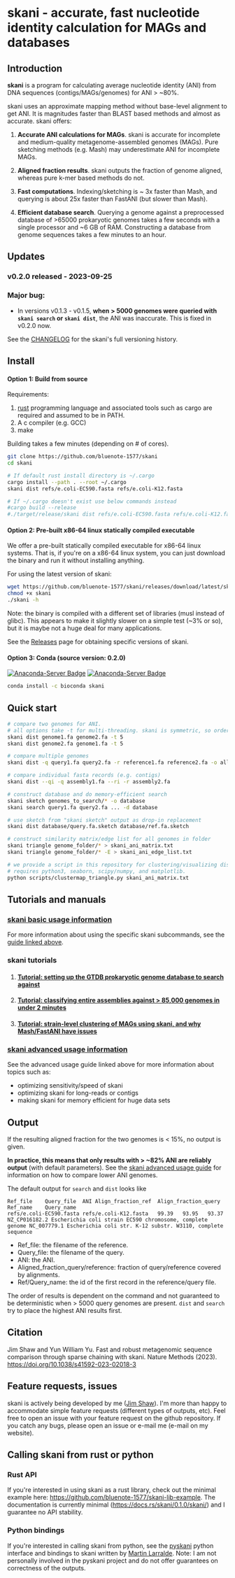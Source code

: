 # skani - accurate, fast nucleotide identity calculation for MAGs and databases

## Introduction

**skani** is a program for calculating average nucleotide identity (ANI) from DNA sequences (contigs/MAGs/genomes) for ANI > ~80%.

skani uses an approximate mapping method without base-level alignment to get ANI. It is magnitudes faster than BLAST based methods and almost as accurate. skani offers:

1. **Accurate ANI calculations for MAGs**. skani is accurate for incomplete and medium-quality metagenome-assembled genomes (MAGs). Pure sketching methods (e.g. Mash) may underestimate ANI for incomplete MAGs.

2. **Aligned fraction results**. skani outputs the fraction of genome aligned, whereas pure k-mer based methods do not. 

3. **Fast computations**. Indexing/sketching is ~ 3x faster than Mash, and querying is about 25x faster than FastANI (but slower than Mash). 

4. **Efficient database search**. Querying a genome against a preprocessed database of >65000 prokaryotic genomes takes a few seconds with a single processor and ~6 GB of RAM. Constructing a database from genome sequences takes a few minutes to an hour.

##  Updates

### v0.2.0 released - 2023-09-25

### Major bug:

- In versions v0.1.3 - v0.1.5, **when > 5000 genomes were queried with `skani search` or `skani dist`**, the ANI was inaccurate. This is fixed in v0.2.0 now. 

See the [CHANGELOG](https://github.com/bluenote-1577/skani/blob/main/CHANGELOG.md) for the skani's full versioning history. 

##  Install

#### Option 1: Build from source

Requirements:
1. [rust](https://www.rust-lang.org/tools/install) programming language and associated tools such as cargo are required and assumed to be in PATH.
2. A c compiler (e.g. GCC)
3. make

Building takes a few minutes (depending on # of cores).

```sh
git clone https://github.com/bluenote-1577/skani
cd skani

# If default rust install directory is ~/.cargo
cargo install --path . --root ~/.cargo
skani dist refs/e.coli-EC590.fasta refs/e.coli-K12.fasta

# If ~/.cargo doesn't exist use below commands instead
#cargo build --release
#./target/release/skani dist refs/e.coli-EC590.fasta refs/e.coli-K12.fasta
```

#### Option 2: Pre-built x86-64 linux statically compiled executable

We offer a pre-built statically compiled executable for x86-64 linux systems. That is, if you're on a x86-64 linux system, you can just download the binary and run it without installing anything. 

For using the latest version of skani: 

```sh
wget https://github.com/bluenote-1577/skani/releases/download/latest/skani
chmod +x skani
./skani -h
```

Note: the binary is compiled with a different set of libraries (musl instead of glibc). This appears to make it slightly slower on a simple test (~3% or so), but it is maybe not a huge deal for many applications. 

See the [Releases](https://github.com/bluenote-1577/skani/releases) page for obtaining specific versions of skani.


#### Option 3: Conda (source version: 0.2.0)
[![Anaconda-Server Badge](https://anaconda.org/bioconda/skani/badges/version.svg)](https://anaconda.org/bioconda/skani)
[![Anaconda-Server Badge](https://anaconda.org/bioconda/skani/badges/latest_release_date.svg)](https://anaconda.org/bioconda/skani)
```sh
conda install -c bioconda skani
```

## Quick start

```sh
# compare two genomes for ANI. 
# all options take -t for multi-threading. skani is symmetric, so order does not matter.
skani dist genome1.fa genome2.fa -t 5
skani dist genome2.fa genome1.fa -t 5 

# compare multiple genomes
skani dist -q query1.fa query2.fa -r reference1.fa reference2.fa -o all-to-all_results.txt

# compare individual fasta records (e.g. contigs)
skani dist --qi -q assembly1.fa --ri -r assembly2.fa  

# construct database and do memory-efficient search
skani sketch genomes_to_search/* -o database
skani search query1.fa query2.fa ... -d database

# use sketch from "skani sketch" output as drop-in replacement
skani dist database/query.fa.sketch database/ref.fa.sketch

# construct similarity matrix/edge list for all genomes in folder
skani triangle genome_folder/* > skani_ani_matrix.txt
skani triangle genome_folder/* -E > skani_ani_edge_list.txt

# we provide a script in this repository for clustering/visualizing distance matrices.
# requires python3, seaborn, scipy/numpy, and matplotlib.
python scripts/clustermap_triangle.py skani_ani_matrix.txt 

```

## Tutorials and manuals

### [skani basic usage information](https://github.com/bluenote-1577/skani/wiki/skani-basic-usage-guide)

For more information about using the specific skani subcommands, see the [guide linked above](https://github.com/bluenote-1577/skani/wiki/skani-basic-usage-guide). 

### skani tutorials

1. #### [Tutorial: setting up the GTDB prokaryotic genome database to search against](https://github.com/bluenote-1577/skani/wiki/Tutorial:-setting-up-the-GTDB-genome-database-to-search-against)
2. #### [Tutorial: classifying entire assemblies against > 85,000 genomes in under 2 minutes](https://github.com/bluenote-1577/skani/wiki/Tutorial:-classifying-entire-assemblies-(MAGs-or-contigs)-against-85,000-genomes-in-under-2-minutes)
3. #### [Tutorial: strain-level clustering of MAGs using skani, and why Mash/FastANI have issues](https://github.com/bluenote-1577/skani/wiki/Tutorial:-strain-and-species-level-clustering-of-MAGs-with-skani-triangle)

### [skani advanced usage information](https://github.com/bluenote-1577/skani/wiki/skani-advanced-usage-guide)

See the advanced usage guide linked above for more information about topics such as:

* optimizing sensitivity/speed of skani
* optimizing skani for long-reads or contigs
* making skani for memory efficient for huge data sets

## Output

If the resulting aligned fraction for the two genomes is < 15%, no output is given. 

**In practice, this means that only results with > ~82% ANI are reliably output** (with default parameters). See the [skani advanced usage guide](https://github.com/bluenote-1577/skani/wiki/skani-advanced-usage-guide) for information on how to compare lower ANI genomes. 

The default output for `search` and `dist` looks like
```
Ref_file	Query_file	ANI	Align_fraction_ref	Align_fraction_query	Ref_name	Query_name
refs/e.coli-EC590.fasta	refs/e.coli-K12.fasta	99.39	93.95	93.37	NZ_CP016182.2 Escherichia coli strain EC590 chromosome, complete genome	NC_007779.1 Escherichia coli str. K-12 substr. W3110, complete sequence
```
- Ref_file: the filename of the reference.
- Query_file: the filename of the query.
- ANI: the ANI.
- Aligned_fraction_query/reference: fraction of query/reference covered by alignments.
- Ref/Query_name: the id of the first record in the reference/query file.

The order of results is dependent on the command and not guaranteed to be deterministic when > 5000 query genomes are present. `dist` and `search` try to place the highest ANI results first. 

## Citation

Jim Shaw and Yun William Yu. Fast and robust metagenomic sequence comparison through sparse chaining with skani. Nature Methods (2023). https://doi.org/10.1038/s41592-023-02018-3

## Feature requests, issues

skani is actively being developed by me ([Jim Shaw](https://jim-shaw-bluenote.github.io/)). I'm more than happy to accommodate simple feature requests (different types of outputs, etc). Feel free to open an issue with your feature request on the github repository. If you catch any bugs, please open an issue or e-mail me (e-mail on my website). 

## Calling skani from rust or python

### Rust API

If you're interested in using skani as a rust library, check out the minimal example here: https://github.com/bluenote-1577/skani-lib-example. The documentation is currently minimal (https://docs.rs/skani/0.1.0/skani/) and I guarantee no API stability. 

### Python bindings 

If you're interested in calling skani from python, see the [pyskani](https://github.com/althonos/pyskani) python interface and bindings to skani written by [Martin Larralde](https://github.com/althonos). Note: I am not personally involved in the pyskani project and do not offer guarantees on correctness of the outputs. 
